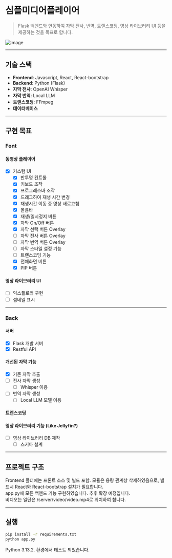 # 심플미디어플레이어

> Flask 백엔드와 연동하여 자막 전사, 번역, 트랜스코딩, 영상 라이브러리 UI 등을 제공하는 것을 목표로 합니다.

![image](https://github.com/user-attachments/assets/2ff81315-60c9-49a9-a1e9-5e740a8dc4f5)

---

## 기술 스택

- **Frontend**: Javascript, React, React-bootstrap  
- **Backend**: Python (Flask)  
- **자막 전사**: OpenAI Whisper  
- **자막 번역**: Local LLM  
- **트랜스코딩**: FFmpeg  
- **데이터베이스**

---

## 구현 목표

### Font  

#### 동영상 플레이어

- [x] 커스텀 UI  
  - [x] 반투명 컨트롤  
  - [x] 키보드 조작  
  - [x] 프로그레스바 조작  
  - [x] 드래그하여 재생 시간 변경  
  - [x] 재생시간 이동 중 영상 새로고침  
  - [x] 볼륨바  
  - [x] 재생/일시정지 버튼  
  - [x] 자막 On/Off 버튼  
  - [x] 자막 선택 버튼 Overlay  
  - [ ] 자막 전사 버튼 Overlay  
  - [ ] 자막 번역 버튼 Overlay  
  - [ ] 자막 스타일 설정 기능  
  - [ ] 트랜스코딩 기능  
  - [x] 전체화면 버튼  
  - [x] PIP 버튼  

#### 영상 라이브러리 UI

- [ ] 익스플로러 구현  
- [ ] 섬네일 표시

---

### Back  

#### 서버

- [x] Flask 개발 서버  
- [x] Restful API  

#### 개선된 자막 기능

- [x] 기존 자막 추출  
- [ ] 전사 자막 생성  
  - [ ] Whisper 이용  
- [ ] 번역 자막 생성  
  - [ ] Local LLM 모델 이용  

#### 트랜스코딩

#### 영상 라이브러리 기능 (Like Jellyfin?)

- [ ] 영상 라이브러리 DB 제작  
  - [ ] 스키마 설계

---

## 프로젝트 구조

Frontend 폴더에는 프론트 소스 및 빌드 포함. 모듈은 용량 관계상 삭제하였음으로, 빌드시 React와 React-bootstrap 설치가 필요합니다.  
app.py에 모든 백엔드 기능 구현하였습니다. 추후 확장 예정입니다.  
비디오는 일단은 /server/video/video.mp4로 위치하여 합니다.  

---

## 실행

```bash
pip install -r requirements.txt
python app.py
```
Python 3.13.2. 환경에서 테스트 되었습니다.
